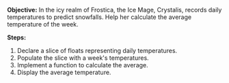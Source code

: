 **Objective:** 
In the icy realm of Frostica, the Ice Mage, Crystalis, records daily temperatures to predict snowfalls. Help her calculate the average temperature of the week.

**Steps:**

1. Declare a slice of floats representing daily temperatures.
2. Populate the slice with a week's temperatures.
3. Implement a function to calculate the average.
4. Display the average temperature.